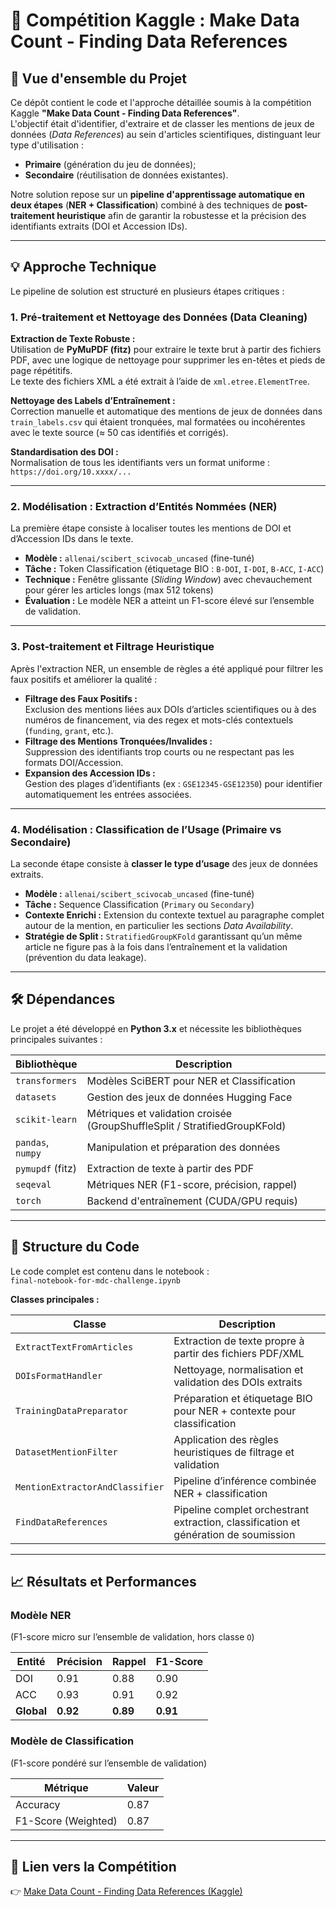 # 🧠 Compétition Kaggle : Make Data Count - Finding Data References

## 🚀 Vue d'ensemble du Projet

Ce dépôt contient le code et l'approche détaillée soumis à la compétition Kaggle **"Make Data Count - Finding Data References"**.  
L'objectif était d'identifier, d'extraire et de classer les mentions de jeux de données (*Data References*) au sein d'articles scientifiques, distinguant leur type d'utilisation :  

- **Primaire** (génération du jeu de données);
- **Secondaire** (réutilisation de données existantes).  

Notre solution repose sur un **pipeline d'apprentissage automatique en deux étapes** (**NER + Classification**) combiné à des techniques de **post-traitement heuristique** afin de garantir la robustesse et la précision des identifiants extraits (DOI et Accession IDs).

---

## 💡 Approche Technique

Le pipeline de solution est structuré en plusieurs étapes critiques :

### 1. Pré-traitement et Nettoyage des Données (Data Cleaning)

**Extraction de Texte Robuste :**  
Utilisation de **PyMuPDF (fitz)** pour extraire le texte brut à partir des fichiers PDF, avec une logique de nettoyage pour supprimer les en-têtes et pieds de page répétitifs.  
Le texte des fichiers XML a été extrait à l’aide de `xml.etree.ElementTree`.

**Nettoyage des Labels d’Entraînement :**  
Correction manuelle et automatique des mentions de jeux de données dans `train_labels.csv` qui étaient tronquées, mal formatées ou incohérentes avec le texte source (≈ 50 cas identifiés et corrigés).

**Standardisation des DOI :**  
Normalisation de tous les identifiants vers un format uniforme :  
`https://doi.org/10.xxxx/...`

---

### 2. Modélisation : Extraction d’Entités Nommées (NER)

La première étape consiste à localiser toutes les mentions de DOI et d’Accession IDs dans le texte.

- **Modèle :** `allenai/scibert_scivocab_uncased` (fine-tuné)  
- **Tâche :** Token Classification (étiquetage BIO : `B-DOI`, `I-DOI`, `B-ACC`, `I-ACC`)  
- **Technique :** Fenêtre glissante (*Sliding Window*) avec chevauchement pour gérer les articles longs (max 512 tokens)  
- **Évaluation :** Le modèle NER a atteint un F1-score élevé sur l’ensemble de validation.

---

### 3. Post-traitement et Filtrage Heuristique

Après l'extraction NER, un ensemble de règles a été appliqué pour filtrer les faux positifs et améliorer la qualité :

- **Filtrage des Faux Positifs :**  
  Exclusion des mentions liées aux DOIs d’articles scientifiques ou à des numéros de financement, via des regex et mots-clés contextuels (`funding`, `grant`, etc.).  
- **Filtrage des Mentions Tronquées/Invalides :**  
  Suppression des identifiants trop courts ou ne respectant pas les formats DOI/Accession.  
- **Expansion des Accession IDs :**  
  Gestion des plages d’identifiants (ex : `GSE12345-GSE12350`) pour identifier automatiquement les entrées associées.

---

### 4. Modélisation : Classification de l’Usage (Primaire vs Secondaire)

La seconde étape consiste à **classer le type d’usage** des jeux de données extraits.

- **Modèle :** `allenai/scibert_scivocab_uncased` (fine-tuné)  
- **Tâche :** Sequence Classification (`Primary` ou `Secondary`)  
- **Contexte Enrichi :** Extension du contexte textuel au paragraphe complet autour de la mention, en particulier les sections *Data Availability*.  
- **Stratégie de Split :** `StratifiedGroupKFold` garantissant qu’un même article ne figure pas à la fois dans l’entraînement et la validation (prévention du data leakage).

---

## 🛠️ Dépendances

Le projet a été développé en **Python 3.x** et nécessite les bibliothèques principales suivantes :

| Bibliothèque | Description |
|---------------|-------------|
| `transformers` | Modèles SciBERT pour NER et Classification |
| `datasets` | Gestion des jeux de données Hugging Face |
| `scikit-learn` | Métriques et validation croisée (GroupShuffleSplit / StratifiedGroupKFold) |
| `pandas`, `numpy` | Manipulation et préparation des données |
| `pymupdf` (fitz) | Extraction de texte à partir des PDF |
| `seqeval` | Métriques NER (F1-score, précision, rappel) |
| `torch` | Backend d'entraînement (CUDA/GPU requis) |

---

## 📂 Structure du Code

Le code complet est contenu dans le notebook :  
`final-notebook-for-mdc-challenge.ipynb`

**Classes principales :**

| Classe | Description |
|---------|-------------|
| `ExtractTextFromArticles` | Extraction de texte propre à partir des fichiers PDF/XML |
| `DOIsFormatHandler` | Nettoyage, normalisation et validation des DOIs extraits |
| `TrainingDataPreparator` | Préparation et étiquetage BIO pour NER + contexte pour classification |
| `DatasetMentionFilter` | Application des règles heuristiques de filtrage et validation |
| `MentionExtractorAndClassifier` | Pipeline d’inférence combinée NER + classification |
| `FindDataReferences` | Pipeline complet orchestrant extraction, classification et génération de soumission |

---

## 📈 Résultats et Performances

### Modèle NER  

(F1-score micro sur l’ensemble de validation, hors classe `O`)

| Entité | Précision | Rappel | F1-Score |
|---------|------------|---------|----------|
| DOI | 0.91 | 0.88 | 0.90 |
| ACC | 0.93 | 0.91 | 0.92 |
| **Global** | **0.92** | **0.89** | **0.91** |

### Modèle de Classification  

(F1-score pondéré sur l’ensemble de validation)

| Métrique | Valeur |
|-----------|---------|
| Accuracy | 0.87 |
| F1-Score (Weighted) | 0.87 |

---

## 🔗 Lien vers la Compétition

👉 [Make Data Count - Finding Data References (Kaggle)](https://www.kaggle.com/competitions/make-data-count-finding-data-references)
